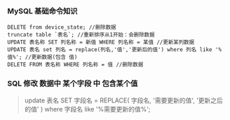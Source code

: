 ### MySQL 基础命令知识

	DELETE from device_state; //删除数据
	truncate table `表名`; //重新排序从1开始：会删除数据
	UPDATE 表名称 SET 列名称 = 新值 WHERE 列名称 = 某值 //更新某列数据
	UPDATE 表名 set 列名 = replace(列名,'值','更新后的值') where 列名 like '%值%'; //更新数据(包含 值)
	DELETE FROM 表名称 WHERE 列名称 = 值 //删除数据
	
### SQL 修改 数据中 某个字段 中 包含某个值
> update 表名 SET 字段名 = REPLACE( 字段名, '需要更新的值', '更新之后的值' ) where 字段名 like '%需要更新的值%';